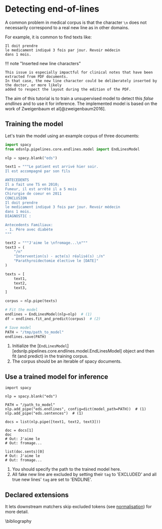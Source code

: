 # Detecting end-of-lines

A common problem in medical corpus is that the character `\n` does not necessarily correspond to a real new line as in other domains.

For example, it is common to find texts like:

```
Il doit prendre
le medicament indiqué 3 fois par jour. Revoir médecin
dans 1 mois.
```

!!! note "Inserted new line characters"

    This issue is especially impactful for clinical notes that have been extracted from PDF documents.
    In that case, the new line character could be deliberately inserted by the doctor, or more likely
    added to respect the layout during the edition of the PDF.

The aim of this tutorial is to train a unsupervised model to detect this _false endlines_ and to use it for inference.
The implemented model is based on the work of Zweigenbaum et al[@zweigenbaum2016].

## Training the model

Let's train the model using an example corpus of three documents:

```python
import spacy
from edsnlp.pipelines.core.endlines.model import EndLinesModel

nlp = spacy.blank("eds")

text1 = """Le patient est arrivé hier soir.
Il est accompagné par son fils

ANTECEDENTS
Il a fait une TS en 2010;
Fumeur, il est arrêté il a 5 mois
Chirurgie de coeur en 2011
CONCLUSION
Il doit prendre
le medicament indiqué 3 fois par jour. Revoir médecin
dans 1 mois.
DIAGNOSTIC :

Antecedents Familiaux:
- 1. Père avec diabète
"""

text2 = """J'aime le \nfromage...\n"""
text3 = (
    "/n"
    "Intervention(s) - acte(s) réalisé(s) :/n"
    "Parathyroïdectomie élective le [DATE]"
)

texts = [
    text1,
    text2,
    text3,
]

corpus = nlp.pipe(texts)

# Fit the model
endlines = EndLinesModel(nlp=nlp)  # (1)
df = endlines.fit_and_predict(corpus)  # (2)

# Save model
PATH = "/tmp/path_to_model"
endlines.save(PATH)
```

1. Initialize the [`EndLinesModel`][edsnlp.pipelines.core.endlines.model.EndLinesModel]
   object and then fit (and predict) in the training corpus.
2. The corpus should be an iterable of spacy documents.

## Use a trained model for inference

```{ .python .no-check }
import spacy

nlp = spacy.blank("eds")

PATH = "/path_to_model"
nlp.add_pipe("eds.endlines", config=dict(model_path=PATH))  # (1)
nlp.add_pipe("eds.sentences")  # (1)

docs = list(nlp.pipe([text1, text2, text3]))

doc = docs[1]
doc
# Out: J'aime le
# Out: fromage...

list(doc.sents)[0]
# Out: J'aime le
# Out: fromage...
```

1. You should specify the path to the trained model here.
2. All fake new line are excluded by setting their `tag` to 'EXCLUDED' and all true new lines' `tag` are set to 'ENDLINE'.

## Declared extensions

It lets downstream matchers skip excluded tokens (see [normalisation](../pipelines/core/normalizer.md)) for more detail.

\bibliography
